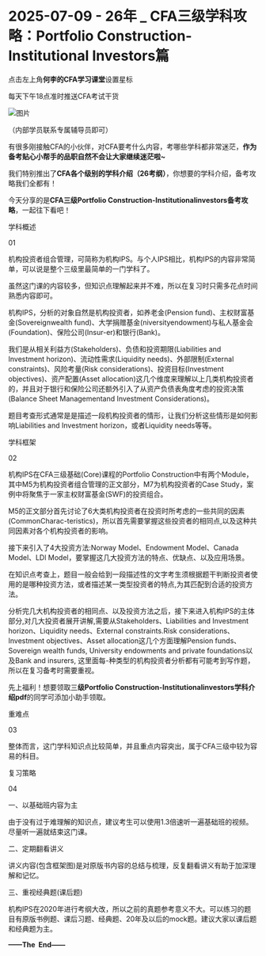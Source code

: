 # 2025-07-09 - 26年 _ CFA三级学科攻略：Portfolio Construction-Institutional Investors篇

点击左上角**何李的CFA学习课堂**设置星标

每天下午18点准时推送CFA考试干货

![图片](https://mmbiz.qpic.cn/mmbiz_png/X893I6ibJ7AMibTGPNF5eBQNibSRykX50tibicKNB8ZgruBMjArP63WjKccfwr4BlZKE9d3Oqepr70sTRT3XiatW7LicQ/640?wx_fmt=png&from=appmsg&tp=webp&wxfrom=5&wx_lazy=1)

（内部学员联系专属辅导员即可）

有很多刚接触CFA的小伙伴，对CFA要考什么内容，考哪些学科都非常迷茫，**作为备考贴心小帮手的品职自然不会让大家继续迷茫啦~**

我们特别推出了**CFA各个级别的学科介绍（26考纲）**，你想要的学科介绍，备考攻略我们全都有！

今天分享的是**CFA三级Portfolio Construction-Institutionalinvestors备考攻略**，一起往下看吧！

学科概述

01

机构投资者组合管理，可简称为机构IPS。与个人IPS相比，机构IPS的内容非常简单，可以说是整个三级里最简单的一门学科了。

虽然这门课的内容较多，但知识点理解起来并不难，所以在复习时只需多花点时间熟悉内容即可。

机构IPS，分析的对象自然是机构投资者，如养老金(Pension fund)、主权财富基金(Sovereignwealth fund)、大学捐赠基金(niversityendowment)与私人基金会(Foundation)、保险公司(Insur-er)和银行(Bank)。

我们是从相关利益方(Stakeholders)、负债和投资期限(Liabilities and Investment horizon)、流动性需求(Liquidity needs)、外部限制(External constraints)、风险考量(Risk considerations)、投资目标(Investment objectives)、资产配置(Asset allocation)这几个维度来理解以上几类机构投资者的，并且对于银行和保险公司还额外引入了从资产负债表角度考虑的投资决策(Balance Sheet Managementand Investment Considerations)。

题目考查形式通常是是描述一段机构投资者的情形，让我们分析这些情形是如何影响Liabilities and Investment horizon，或者Liquidity needs等等。


学科框架

02

机构IPS在CFA三级基础(Core)课程的Portfolio Construction中有两个Module，其中M5为机构投资者组合管理的正文部分，M7为机构投资者的Case Study，案例中将聚焦于一家主权财富基金(SWF)的投资组合。

M5的正文部分首先讨论了6大类机构投资者在投资时所考虑的一些共同的因素(CommonCharac-teristics)，所以首先需要掌握这些投资者的相同点,以及这种共同因素对各个机构投资者的影响。

接下来引入了4大投资方法:Norway Model、Endowment Model、Canada Model、LDl Model，要掌握这几大投资方法的特点、优缺点、以及应用场景。

在知识点考查上，题目一般会给到一段描述性的文字考生须根据题干判断投资者使用的是哪种投资方法，或者描述某一类型投资者的特点,为其匹配到合适的投资方法。

分析完几大机构投资者的相同点、以及投资方法之后，接下来进入机构IPS的主体部分,对几大投资者展开讲解,需要从Stakeholders、Liabilities and Investment horizon、Liquidity needs、External constraints.Risk considerations、Investment objectives、Asset allocation这几个方面理解Pension funds、Sovereign wealth funds, University endowments and private foundations以及Bank and insurers, 这里面每-种类型的机构投资者分析都有可能考到写作题，所以在复习备考时需要重视。

先上福利！想要领取三**级Portfolio Construction-Institutionalinvestors学科介绍pdf**的同学可添加小助手领取。


重难点

03

整体而言，这门学科知识点比较简单，并且重点内容突出，属于CFA三级中较为容易的科目。

复习策略

04


一、以基础班内容为主

由于没有过于难理解的知识点，建议考生可以使用1.3倍速听一遍基础班的视频。尽量听一遍就结束这门课。

二、定期翻看讲义

讲义内容(包含框架图)是对原版书内容的总结与梳理，反复翻看讲义有助于加深理解和记忆。

三、重视经典题(课后题)

机构IPS在2020年进行考纲大改，所以之前的真题参考意义不大。可以练习的题目有原版书例题、课后习题、经典题、20年及以后的mock题。建议大家以课后题和经典题为主。


**——The  End——**
